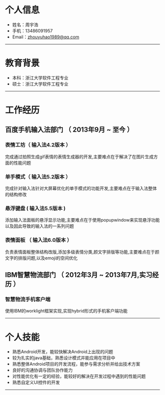 # 个人信息

- 姓名：周宇浩
- 手机：13486091957
- Email：zhouyuhao1989@qq.com

---

# 教育背景

 - 本科：浙江大学软件工程专业
 - 硕士：浙江大学软件工程专业

---

# 工作经历

## 百度手机输入法部门 （ 2013年9月 ~ 至今 ）

### 表情工坊（ 输入法4.2版本 ）
完成通过拍照生成gif表情的表情生成器的开发,主要难点在于解决了在图片生成方面的性能问题

### 单手模式（ 输入法5.2版本 ）
完成针对输入法针对大屏幕优化的单手模式的功能开发,主要难点在于输入法整体的结构修改


### 悬浮键盘 ( 输入法5.5版本 )
添加输入法面板的悬浮显示功能,主要难点在于使用popupwindow来实现悬浮功能以及因此导致的输入法的一系列问题


### 表情面板 （ 输入法6.0版本 ）
负责表情面板整体结构改版,添加多级表情分类,颜文字排版等功能,主要难点在于颜文字的排版问题,以及emoji的空间优化


## IBM智慧物流部门 （ 2012年3月 ~ 2013年7月,实习经历 ）

### 智慧物流手机客户端
使用IBM的worklight框架实现,实现hybrid形式的手机客户端功能

---

# 个人技能

- 熟悉Android开发，能较快解决Android上出现的问题
- 较为扎实的java基础，熟悉设计模式并能应用在项目中
- 熟悉整体Android项目的开发流程，能参与需求分析并给出技术方案
- 良好的沟通协调与团队协作能力
- 对性能优化有一定的经验，能较好的解决在开发过程中遇到的性能问题
- 熟悉自定义UI控件的开发

---
